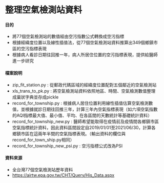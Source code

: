 # 整理空氣檢測站資料

#### 目的
* 將77個空氣檢測站的數值經由空污指數公式轉換成空污指標
* 根據經緯度位置以及線性插值法，從77個空氣檢測站資料推算出349個鄉鎮市區的空污指標表現
* 根據病人看診日期往回推一年，病人所居住位置的空污指標表現，提供給醫師進一步研究

#### 檔案說明
* zip_fit_station.py : 從郵政代碼區域的經緯度位置配對五個鄰近的空氣檢測站
* xls_trans_to_pk.py : 將空氣檢測站資料依照地區、時間、空氣檢測數值整理成巢狀字典並存成pickle
* record_for_township.py : 根據病人居住位置利用線性插值估算空氣檢測數值，並根據就診日期往回推三年，計算三年內空氣指標表現（如六項空氣指數的AQI指標最大值、最小值、平均、在各區間的天數統計等基礎統計資料）
* record_for_township_new.py : 醫師希望能取得在疫情前及疫情間各鄉鎮市區空氣指標統計資料，因此資料區間設定自2019/01/01至2021/06/30，計算各鄉鎮市區在這兩年半間的空氣指標表現。（輸出資料的欄位與record_for_town_ship.py相同）
* record_for_township_new_psi.py : 空污指標公式改為PSI


#### 資料來源
* 全台灣77個空氣檢測站歷年資料
* https://airtw.epa.gov.tw/CHT/Query/His_Data.aspx

